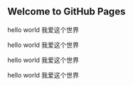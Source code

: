 ## Welcome to GitHub Pages

hello world 我爱这个世界

hello world 我爱这个世界

hello world 我爱这个世界

hello world 我爱这个世界